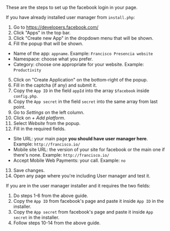 These are the steps to set up the facebook login in your page.

If you have already installed user manager from `install.php`:

1. Go to https://developers.facebook.com/
2. Click "Apps" in the top bar.
3. Click "Create new App" in the dropdown menu that will be shown.
4. Fill the popup that will be shown.
  - Name of the app: `appname`. Example: `Francisco Presencia website`
  - Namespace: choose what you prefer.
  - Category:  choose one appropriate for your website. Example: `Productivity`
5. Click on "Create Application" on the bottom-right of the popup.
6. Fill in the captcha (if any) and submit it.
7. Copy the `App ID` in the field `appId` into the array `$facebook` inside `config.php`.
8. Copy the `App secret` in the field `secret` into the same array from last point.
9. Go to *Settings* on the left column.
10. Click on *+ Add platform*.
11. Select *Website* from the popup.
12. Fill in the required fields.
  - Site URL: your main page **you should have user manager here**. Example: `http://francisco.io/`
  - Mobile site URL: the version of your site for facebook or the main one if there's none. Example: `http://francisco.io/`
  - Accept Mobile Web Payments: your call. Example: `no`
13. Save changes.
14. Open any page where you're including User manager and test it.

If you are in the user manager installer and it requires the two fields:
1. Do steps 1-6 from the above guide.
2. Copy the `App ID` from facebook's page and paste it inside `App ID` in the installer.
3. Copy the `App secret` from facebook's page and paste it inside `App secret` in the installer.
4. Follow steps 10-14 from the above guide.
